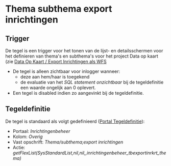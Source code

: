 # Thema subthema export inrichtingen

## Trigger

De tegel is een trigger voor het tonen van de lijst- en detailsschermen voor het definieren van thema's en subthema's voor het project Data op kaart  (zie [Data Op Kaart / Export Inrichtingen als WFS](/docs/instellen_inrichten/data_op_kaart.md)

* De tegel is alleen zichtbaar voor inlogger wanneer:
  * deze aan hem/haar is toegekend
  * de evaluatie van het *SQL statement onzichtbaar* bij de tegeldefinitie een waarde ongelijk aan 0 oplevert.
* Een tegel is disabled indien zo aangevinkt bij de tegeldefinitie.

## Tegeldefinitie

De tegel is standaard als volgt gedefinieerd ([Portal Tegeldefinitie](/docs/instellen_inrichten/portaldefinitie/portal_tegel.md)):

* Portaal: *Inrichtingenbeheer*
* Kolom: *Overig*
* Vast opschrift: *Thema/subthema;export inrichtingen*
* Actie: *getFlexList(SysStandardList,nil,nil,,inrichtingenbeheer_tbexportinrkrt_thema)*
